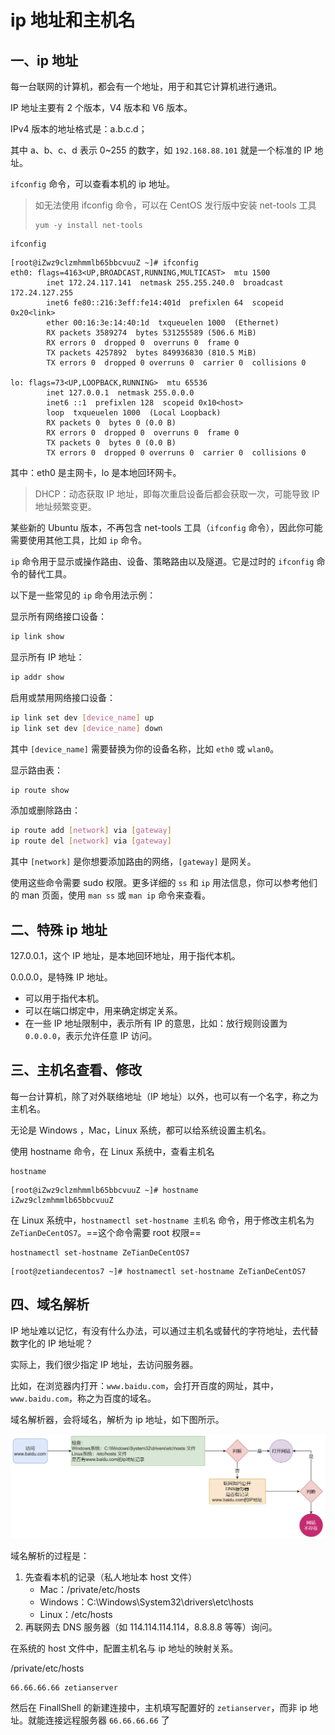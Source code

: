 # ip 地址和主机名

## 一、ip 地址

每一台联网的计算机，都会有一个地址，用于和其它计算机进行通讯。

IP 地址主要有 2 个版本，V4 版本和 V6 版本。

IPv4 版本的地址格式是：a.b.c.d；

其中 a、b、c、d 表示 0~255 的数字，如 `192.168.88.101` 就是一个标准的 IP 地址。

`ifconfig` 命令，可以查看本机的 ip 地址。

> 如无法使用 ifconfig 命令，可以在 CentOS 发行版中安装 net-tools 工具
>
> ```shell
> yum -y install net-tools
> ```

```shell
ifconfig
```

```shell
[root@iZwz9clzmhmmlb65bbcvuuZ ~]# ifconfig
eth0: flags=4163<UP,BROADCAST,RUNNING,MULTICAST>  mtu 1500
        inet 172.24.117.141  netmask 255.255.240.0  broadcast 172.24.127.255
        inet6 fe80::216:3eff:fe14:401d  prefixlen 64  scopeid 0x20<link>
        ether 00:16:3e:14:40:1d  txqueuelen 1000  (Ethernet)
        RX packets 3589274  bytes 531255589 (506.6 MiB)
        RX errors 0  dropped 0  overruns 0  frame 0
        TX packets 4257892  bytes 849936830 (810.5 MiB)
        TX errors 0  dropped 0 overruns 0  carrier 0  collisions 0

lo: flags=73<UP,LOOPBACK,RUNNING>  mtu 65536
        inet 127.0.0.1  netmask 255.0.0.0
        inet6 ::1  prefixlen 128  scopeid 0x10<host>
        loop  txqueuelen 1000  (Local Loopback)
        RX packets 0  bytes 0 (0.0 B)
        RX errors 0  dropped 0  overruns 0  frame 0
        TX packets 0  bytes 0 (0.0 B)
        TX errors 0  dropped 0 overruns 0  carrier 0  collisions 0
```

其中：eth0 是主网卡，lo 是本地回环网卡。

> DHCP：动态获取 IP 地址，即每次重启设备后都会获取一次，可能导致 IP 地址频繁变更。

某些新的 Ubuntu 版本，不再包含 net-tools 工具（`ifconfig` 命令），因此你可能需要使用其他工具，比如 `ip` 命令。

`ip` 命令用于显示或操作路由、设备、策略路由以及隧道。它是过时的 `ifconfig` 命令的替代工具。

以下是一些常见的 `ip` 命令用法示例：

显示所有网络接口设备：

```bash
ip link show
```

显示所有 IP 地址：

```bash
ip addr show
```

启用或禁用网络接口设备：

```bash
ip link set dev [device_name] up
ip link set dev [device_name] down
```

其中 `[device_name]` 需要替换为你的设备名称，比如 `eth0` 或 `wlan0`。

显示路由表：

```bash
ip route show
```

添加或删除路由：

```bash
ip route add [network] via [gateway]
ip route del [network] via [gateway]
```

其中 `[network]` 是你想要添加路由的网络，`[gateway]` 是网关。

使用这些命令需要 sudo 权限。更多详细的 `ss` 和 `ip` 用法信息，你可以参考他们的 man 页面，使用 `man ss` 或 `man ip` 命令来查看。

## 二、特殊 ip 地址

127.0.0.1，这个 IP 地址，是本地回环地址，用于指代本机。

0.0.0.0，是特殊 IP 地址。

- 可以用于指代本机。
- 可以在端口绑定中，用来确定绑定关系。
- 在一些 IP 地址限制中，表示所有 IP 的意思，比如：放行规则设置为 `0.0.0.0`，表示允许任意 IP 访问。

## 三、主机名查看、修改

每一台计算机，除了对外联络地址（IP 地址）以外，也可以有一个名字，称之为主机名。

无论是 Windows ，Mac，Linux 系统，都可以给系统设置主机名。

使用 hostname 命令，在 Linux 系统中，查看主机名

```shell
hostname
```

```shell
[root@iZwz9clzmhmmlb65bbcvuuZ ~]# hostname
iZwz9clzmhmmlb65bbcvuuZ
```

在 Linux 系统中，`hostnamectl set-hostname 主机名` 命令，用于修改主机名为 `ZeTianDeCentOS7`。==这个命令需要 root 权限==

```shell
hostnamectl set-hostname ZeTianDeCentOS7
```

```shell
[root@zetiandecentos7 ~]# hostnamectl set-hostname ZeTianDeCentOS7
```

## 四、域名解析

IP 地址难以记忆，有没有什么办法，可以通过主机名或替代的字符地址，去代替数字化的 IP 地址呢？

实际上，我们很少指定 IP 地址，去访问服务器。

比如，在浏览器内打开：`www.baidu.com`，会打开百度的网址，其中，`www.baidu.com`，称之为百度的域名。

域名解析器，会将域名，解析为 ip 地址，如下图所示。

![域名解析](NoteAssets/域名解析.png)

域名解析的过程是：

1. 先查看本机的记录（私人地址本 host 文件）
   - Mac：/private/etc/hosts
   - Windows：C:\Windows\System32\drivers\etc\hosts
   - Linux：/etc/hosts
2. 再联网去 DNS 服务器（如 114.114.114.114，8.8.8.8 等等）询问。

在系统的 host 文件中，配置主机名与 ip 地址的映射关系。

/private/etc/hosts

```shell
66.66.66.66 zetianserver
```

然后在 FinallShell 的新建连接中，主机填写配置好的 `zetianserver`，而非 ip 地址。就能连接远程服务器 `66.66.66.66` 了
